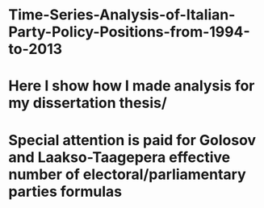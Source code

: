 # Time-Series-Analysis-of-Italian-Party-Policy-Positions-from-1994-to-2013
# Here I show how I made analysis for my dissertation thesis/
# Special attention is paid for Golosov and Laakso-Taagepera effective number of electoral/parliamentary parties formulas
